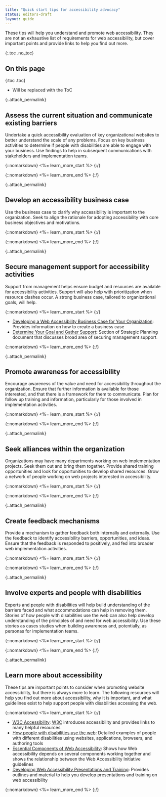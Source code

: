 ```yaml
---
title: "Quick start tips for accessibility advocacy"
status: editors-draft
layout: guide
---
```


These tips will help you understand and promote web accessibility. They are not an exhaustive list of requirements for web accessibility, but cover important points and provide links to help you find out more.

{:.toc .no_toc}
## On this page

{:toc .toc}
* Will be replaced with the ToC

{:.attach_permalink}
## Assess the current situation and communicate existing barriers

Undertake a quick accessibility evaluation of key organizational websites to better understand the scale of any problems. Focus on key business activities to determine if people with disabilities are able to engage with your business. Use findings to help in subsequent communications with stakeholders and implementation teams.

{::nomarkdown}
<%= learn_more_start %>
{:/}

{::nomarkdown}
<%= learn_more_end %>
{:/}

{:.attach_permalink}
## Develop an accessibility business case

Use the business case to clarify why accessibility is important to the organization. Seek to align the rationale for adopting accessibility with core business objectives and motivations. 

{::nomarkdown}
<%= learn_more_start %>
{:/}

{::nomarkdown}
<%= learn_more_end %>
{:/}

{:.attach_permalink}
## Secure management support for accessibility activities

Support from management helps ensure budget and resources are available for accessibility activities. Support will also help with prioritization when resource clashes occur. A strong business case, tailored to organizational goals, will help.

{::nomarkdown}
<%= learn_more_start %>
{:/}

* [Developing a Web Accessibility Business Case for Your Organization](http://www.w3.org/WAI/bcase/Overview.html): Provides information on how to create a business case
* [Determine Your Goal and Gather Support](http://www.w3.org/WAI/impl/#goal): Section of Strategic Planning document that discusses broad area of securing management support.

{::nomarkdown}
<%= learn_more_end %>
{:/}

{:.attach_permalink}
## Promote awareness for accessibility

Encourage awareness of the value and need for accessibility throughout the organization. Ensure that further information is available for those interested, and that there is a framework for them to communicate. Plan for follow up training and information, particularly for those involved in implementation activities. 

{::nomarkdown}
<%= learn_more_start %>
{:/}

{::nomarkdown}
<%= learn_more_end %>
{:/}


{:.attach_permalink}
## Seek alliances within the organization

Organizations may have many departments working on web implementation projects. Seek them out and bring them together. Provide shared training opportunities and look for opportunities to develop shared resources. Grow a network of people working on web projects interested in accessibility.

{::nomarkdown}
<%= learn_more_start %>
{:/}

{::nomarkdown}
<%= learn_more_end %>
{:/}

{:.attach_permalink}
## Create feedback mechanisms

Provide a mechanism to gather feedback both internally and externally. Use the feedback to identify accessibility barriers, opportunities, and ideas. Ensure that the feedback is responded to positively, and fed into broader web implementation activities.

{::nomarkdown}
<%= learn_more_start %>
{:/}

{::nomarkdown}
<%= learn_more_end %>
{:/}

{:.attach_permalink}
## Involve experts and people with disabilities

Experts and people with disabilities will help build understanding of the barriers faced and what accommodations can help in removing them. Stories of how people with disabilities use the web can also help develop understanding of the principles of and need for web accessibility. Use these stories as cases studies when building awareness and, potentially, as personas for implementation teams.

{::nomarkdown}
<%= learn_more_start %>
{:/}

{::nomarkdown}
<%= learn_more_end %>
{:/}

{:.attach_permalink}
## Learn more about accessibility

These tips are important points to consider when promoting website accessibility, but there is always more to learn. The following resources will help you find out more about accessibility, why it is important, and what guidelines exist to help support people with disabilities accessing the web.

{::nomarkdown}
<%= learn_more_start %>
{:/}

* [<abbr title="World Wide Web Consortium">W3C</abbr> Accessibility](/standards/webdesign/accessibility): <abbr title="World Wide Web Consortium">W3C</abbr> introduces accessibility and provides links to many helpful resources
* [How people with disabilities use the web](/WAI/intro/people-use-web): Detailed examples of people with different disabilities using websites, applications, browsers, and authoring tools
* [Essential Components of Web Accessibility](/WAI/intro/components.php):  Shows how Web accessibility depends on several components working together and shows the relationship between the Web Accessibility Initiative guidelines
* [Developing Web Accessibility Presentations and Training](/WAI/training/Overview.html): Provides outlines and material to help you develop presentations and training on web accessibility

{::nomarkdown}
<%= learn_more_end %>
{:/}